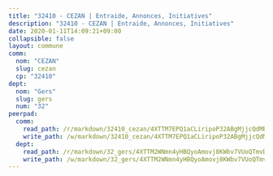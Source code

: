 ```yaml
---
title: "32410 - CEZAN | Entraide, Annonces, Initiatives"
description: "32410 - CEZAN | Entraide, Annonces, Initiatives"
date: 2020-01-11T14:09:21+09:00
collapsible: false
layout: commune
comm:
  nom: "CEZAN"
  slug: cezan
  cp: "32410"
dept:
  nom: "Gers"
  slug: gers
  num: "32"
peerpad:
  comm:
    read_path: /r/markdown/32410_cezan/4XTTM7EPQ1aCLiripoP32ABgMjjcQdMB5RZn5T7QwGU7BuS8G
    write_path: /w/markdown/32410_cezan/4XTTM7EPQ1aCLiripoP32ABgMjjcQdMB5RZn5T7QwGU7BuS8G-K3TgU3hfCF87GdysTburBebDPK2dWkDiAuPc8kUyuejoS9TKcvFrqmUatAXfkWqftxeqeC3QvroHyykF5hAvR1RhCiqnnRBu8VhzsZPJ8oNp17LFEAuZMPWtL5EZxKQWDfAGqc2t
  dept:
    read_path: /r/markdown/32_gers/4XTTM2WNmn4yHBQyoAmovj8KWbv7VUoQTmvDpdT3o124AgWEe
    write_path: /w/markdown/32_gers/4XTTM2WNmn4yHBQyoAmovj8KWbv7VUoQTmvDpdT3o124AgWEe-K3TgUpYJfQLfW5uoLbdwErZNx29AEkCAso1EvCZzqaD3z7aQWWvGchjPJifpsj2b2MrnxAXUWCQXyv6K9rEMDPiEmuqTRE8ziuYLh1MUbtQUwwoYxV2abqSdJr66fFRHJZtY62y8
---
```



